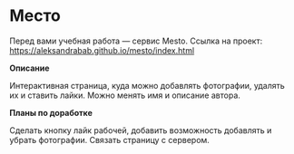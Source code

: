 # Место

Перед вами учебная работа — сервис Mesto.
Ссылка на проект: https://aleksandrabab.github.io/mesto/index.html

**Описание**

Интерактивная страница, куда можно добавлять фотографии, удалять их и ставить лайки.
Можно менять имя и описание автора.

**Планы по доработке**

Сделать кнопку лайк рабочей, добавить возможность добавлять и убрать фотографии.
Связать страницу с сервером.
